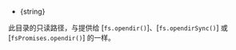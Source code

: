 <!-- YAML
added: v12.12.0
-->

* {string}

此目录的只读路径，与提供给 [`fs.opendir()`]、[`fs.opendirSync()`] 或 [`fsPromises.opendir()`] 的一样。

